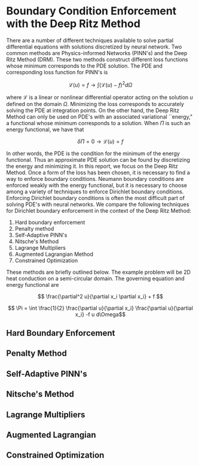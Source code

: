 # Boundary Condition Enforcement with the Deep Ritz Method

There are a number of different techniques available to solve partial differential equations with solutions discretized by neural network. Two common methods are Physics-informed Networks (PINN's) and the Deep Ritz Method (DRM). These two methods construct different loss functions whose minimum corresponds to the PDE solution. The PDE and corresponding loss function for PINN's is

$$ \mathcal{L}(u) =f \rightarrow \int \Big( \mathcal{L}(u) - f \Big)^2 d\Omega$$ 

where $\mathcal{L}$ is a linear or nonlinear differential operator acting on the solution $u$ defined on the domain $\Omega$. Minimizing the loss corresponds to accurately solving the PDE at integration points. On the other hand, the Deep Ritz Method can only be used on PDE's with an associated variational ``energy," a functional whose minimum corresponds to a solution. When $\Pi$ is such an energy functional, we have that

$$ \delta \Pi = 0 \rightarrow \mathcal{L}(u) = f $$

In other words, the PDE is the condition for the minimum of the energy functional. Thus an approximate PDE solution can be found by discretizing the energy and minimizing it. In this report, we focus on the Deep Ritz Method. Once a form of the loss has been chosen, it is necessary to find a way to enforce boundary conditions. Neumann boundary conditions are enforced weakly with the energy functional, but it is necessary to choose among a variety of techniques to enforce Dirichlet boundary conditions. Enforcing Dirichlet boundary conditions is often the most difficult part of solving PDE's with neural networks. We compare the following techniques for Dirichlet boundary enforcement in the context of the Deep Ritz Method:

1. Hard boundary enforcement
2. Penalty method
3. Self-Adaptive PINN's
4. Nitsche's Method
5. Lagrange Multipliers
6. Augmented Lagrangian Method
7. Constrained Optimization

These methods are briefly outlined below. The example problem will be 2D heat conduction on a semi-circular domain. The governing equation and energy functional are

$$ \frac{\partial^2 u}{\partial x_i \partial x_i}  + f $$

$$ \Pi = \int \frac{1}{2} \frac{\partial u}{\partial x_i} \frac{\partial u}{\partial x_i} -f u d\Omega$$

## Hard Boundary Enforcement

## Penalty Method

## Self-Adaptive PINN's

## Nitsche's Method

## Lagrange Multipliers

## Augmented Lagrangian

## Constrained Optimization
